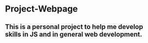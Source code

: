 # Project-Webpage
## This is a personal project to help me develop skills in JS and in general web development.
